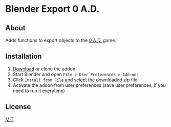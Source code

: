 # Blender Export 0 A.D.

## About
Adds functions to export objects to the [0 A.D.](https://play0ad.com/) game.

## Installation

1. [Download](https://github.com/vladislavbelov/blender_export_0ad/archive/master.zip) or clone the addon
2. Start Blender and open `File > User Preferences > Add-ons`
3. Click `Install from File` and select the downloaded zip file
4. Activate the addon from user preferences (save user preferences, if you need to run it everytime)

## License

[MIT](https://github.com/vladislavbelov/blender_export_0ad/blob/master/LICENSE)

